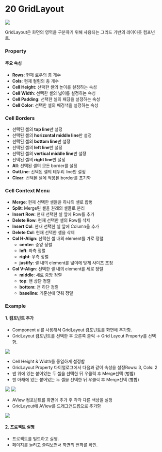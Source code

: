 # 20  GridLayout

![](https://wikidocs.net/images/page/24866/gridlayout-comp-00.png)

GridLayout은 화면의 영역을 구분하기 위해 사용되는 그리드 기반의 레이아웃 컴포넌트.

### Property

#### 주요 속성

* **Rows**: 현재 로우의 총 개수
* **Cols**: 현재 컬럼의 총 개수
* **Cell Height**: 선택한 셀의 높이를 설정하는 속성
* **Cell Width**: 선택한 셀의 넓이를 설정하는 속성
* **Cell Padding**: 선택한 셀의 패딩을 설정하는 속성
* **Cell Color**: 선택한 셀의 배경색을 설정하는 속성

### Cell Borders

* 선택된 셀의 **top line**만 설정
* 선택된 셀의 **horizontal middle line**만 설정
* 선택된 셀의 **bottom line**만 설정
* 선택된 셀의 **left line**만 설정
* 선택된 셀의 **vertical middle line**만 설정
* 선택된 셀의 **right line**만 설정
* **All**: 선택된 셀의 모든 border를 설정
* **OutLine**: 선택된 셀의 테두리 line만 설정
* **Clear**: 선택된 셀에 적용된 border를 초기화

### Cell Context Menu

* **Merge**: 현재 선택한 셀들을 하나의 셀로 합병
* **Split**: Merge된 셀을 원래의 셀들로 분리
* **Insert Row**: 현재 선택한 셀 앞에 Row를 추가
* **Delete Row**: 현재 선택한 셀의 Row를 삭제
* **Insert Col**: 현재 선택한 셀 앞에 Column을 추가
* **Delete Col**: 현재 선택한 셀을 삭제
* **Col H-Align**: 선택한 셀 내의 element를 가로 정렬
  * **center**: 중앙 정렬
  * **left**: 좌측 정렬
  * **right**: 우측 정렬
  * **justify**: 셀 내의 element를 넓이에 맞게 사이즈 조정
* **Col V-Align**: 선택한 셀 내의 element를 세로 정렬
  * **middle**: 세로 중앙 정렬
  * **top**: 맨 상단 정렬
  * **bottom**: 맨 하단 정렬
  * **baseline**: 기준선에 맞춰 정렬

### Example

#### 1. 컴포넌트 추가

* Component ui를 사용해서 GridLayout 컴포넌트를 화면에 추가함.
* GridLayout 컴포넌트를 선택한 후 오른쪽 클릭 → Grid Layout Property를 선택함.

![](https://wikidocs.net/images/page/24866/GridLayout001.png)

* Cell Height & Width를 동일하게 설정함
* GridLayout Property 다이얼로그에서 다음과 같이 속성을 설정Rows: 3, Cols: 2
* 맨 위에 있는 붙어있는 두 셀을 선택한 뒤 우클릭 후 Merge선택 (병합)
* 맨 아래에 있는 붙어있는 두 셀을 선택한 뒤 우클릭 후 Merge선택 (병합)

![](https://wikidocs.net/images/page/24866/GridLayout04.png) ![](https://wikidocs.net/images/page/24866/GridLayout06.png)

* AView 컴포넌트를 화면에 추가 후 각각 다른 색상을 설정
* GridLayout에 AView를 드래그앤드롭으로 추가함

![](https://wikidocs.net/images/page/24866/GridLayout07.png)

#### 2. 프로젝트 실행

* 프로젝트를 빌드하고 실행.
* 페이지를 늘리고 줄여보면서 화면의 변화를 확인.
